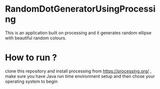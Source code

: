 # RandomDotGeneratorUsingProcessing
This is an application built on processing and it generates random ellipse with beautiful random colours. 

# How to run ?
clone this repository and install processing from  https://processing.org/ , make sure you have Java run time environment setup and then chose your operating system to begin
